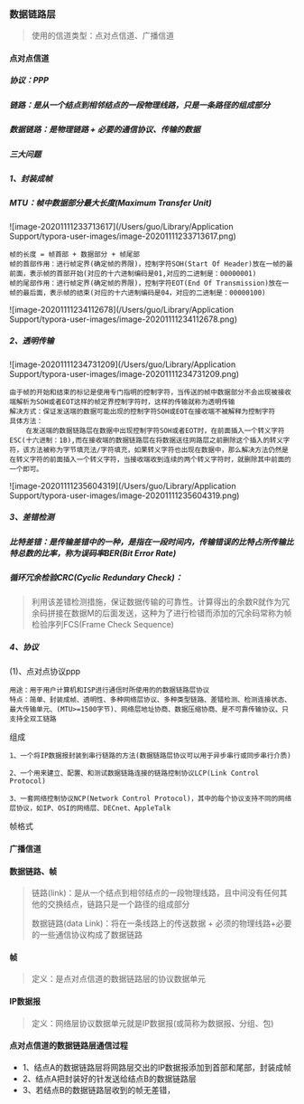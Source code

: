 ### 数据链路层

> 使用的信道类型：点对点信道、广播信道

#### 点对点信道

##### 协议：PPP

##### 链路：是从一个结点到相邻结点的一段物理线路，只是一条路径的组成部分

##### 数据链路：是物理链路 + 必要的通信协议、传输的数据

##### 三大问题

##### 1、封装成帧

##### MTU：帧中数据部分最大长度(Maximum Transfer Unit)

![image-20201111233713617](/Users/guo/Library/Application Support/typora-user-images/image-20201111233713617.png)

```
帧的长度 = 帧首部 + 数据部分 + 帧尾部
帧的首部作用：进行帧定界(确定帧的界限)，控制字符SOH(Start Of Header)放在一帧的最前面，表示帧的首部开始(对应的十六进制编码是01,对应的二进制是：00000001)
帧的尾部作用：进行帧定界(确定帧的界限)，控制字符EOT(End Of Transmission)放在一帧的最后面，表示帧的结束(对应的十六进制编码是04，对应的二进制是：00000100)

```

![image-20201111234112678](/Users/guo/Library/Application Support/typora-user-images/image-20201111234112678.png)

##### 2、透明传输

![image-20201111234731209](/Users/guo/Library/Application Support/typora-user-images/image-20201111234731209.png)

```
由于帧的开始和结束的标记是使用专门指明的控制字符，当传送的帧中数据部分不会出现被接收端解析为SOH或者EOT这样的帧定界控制字符时，这样的传输就称为透明传输
解决方式：保证发送端的数据可能出现的控制字符SOH或EOT在接收端不被解释为控制字符
具体方法：
	在发送端的数据链路层在数据中出现控制字符SOH或者EOT时，在前面插入一个转义字符ESC(十六进制：1B),而在接收端的数据链路层在将数据送往网路层之前删除这个插入的转义字符，该方法被称为字节填充法/字符填充，如果转义字符也出现在数据中，那么解决方法仍然是在转义字符的前面插入一个转义字符，当接收端收到连续的两个转义字符时，就删除其中前面的一个即可。
```

![image-20201111235604319](/Users/guo/Library/Application Support/typora-user-images/image-20201111235604319.png)

##### 3、差错检测

##### 比特差错：是传输差错中的一种，是指在一段时间内，传输错误的比特占所传输比特总数的比率，称为误码率BER(Bit Error Rate)

##### 循环冗余检验CRC(Cyclic Redundary Check)：

> 利用该差错检测措施，保证数据传输的可靠性。计算得出的余数R就作为冗余码拼接在数据M的后面发送，这种为了进行检错而添加的冗余码常称为帧检验序列FCS(Frame Check Sequence)

#####  4、协议

 (1)、点对点协议ppp

```
用途：用于用户计算机和ISP进行通信时所使用的的数据链路层协议
特点：简单、封装成帧、透明性、多种网络层协议、多种类型链路、差错检测、检测连接状态、最大传输单元、(MTU>=1500字节)、网络层地址协商、数据压缩协商、是不可靠传输协议、只支持全双工链路
```
组成
```
1、一个将IP数据报封装到串行链路的方法(数据链路层协议可以用于异步串行或同步串行介质)
```

```
2、一个用来建立、配置、和测试数据链路连接的链路控制协议LCP(Link Control Protocol)
```

```
3、一套网络控制协议NCP(Network Control Protocol)，其中的每个协议支持不同的网络层协议，如IP、OSI的网络层、DECnet、AppleTalk
```

帧格式









#### 广播信道



#### 数据链路、帧

> 链路(link)：是从一个结点到相邻结点的一段物理线路，且中间没有任何其他的交换结点，链路只是一个路径的组成部分
>
> 数据链路(data Link)：将在一条线路上的传送数据 + 必须的物理线路+必要的一些通信协议构成了数据链路

#### 帧

> 定义：是点对点信道的数据链路层的协议数据单元

#### IP数据报

> 定义：网络层协议数据单元就是IP数据报(或简称为数据报、分组、包)

#### 点对点信道的数据链路层通信过程

* 1、结点A的数据链路层将网路层交出的IP数据报添加到首部和尾部，封装成帧
* 2、结点A把封装好的针发送给结点B的数据链路层
* 3、若结点B的数据链路层收到的帧无差错，